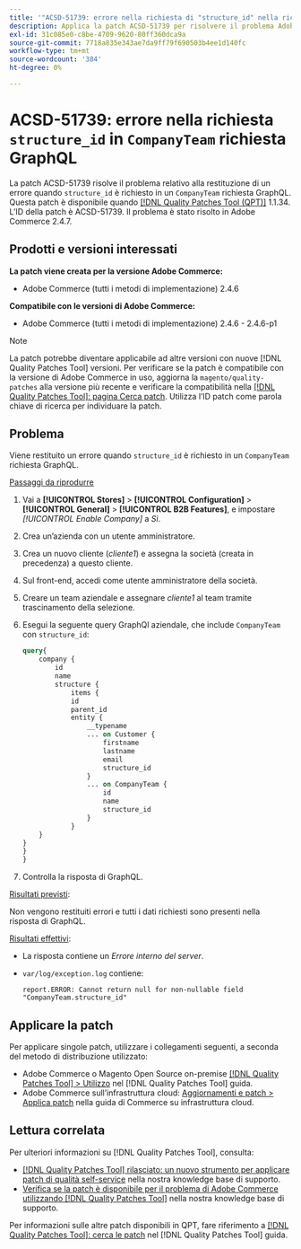 ```yaml
---
title: '"ACSD-51739: errore nella richiesta di "structure_id" nella richiesta GraphQL "CompanyTeam"'
description: Applica la patch ACSD-51739 per risolvere il problema Adobe Commerce in cui viene restituito un errore quando il "structure_id" viene richiesto in una richiesta GraphQL "CompanyTeam".
exl-id: 31c085e0-c8be-4709-9620-80ff360dca9a
source-git-commit: 7718a835e343ae7da9ff79f690503b4ee1d140fc
workflow-type: tm+mt
source-wordcount: '384'
ht-degree: 0%

---
```


# ACSD-51739: errore nella richiesta `structure_id` in `CompanyTeam` richiesta GraphQL

La patch ACSD-51739 risolve il problema relativo alla restituzione di un errore quando `structure_id` è richiesto in un `CompanyTeam` richiesta GraphQL. Questa patch è disponibile quando [[!DNL Quality Patches Tool (QPT)]](/help/announcements/adobe-commerce-announcements/magento-quality-patches-released-new-tool-to-self-serve-quality-patches.md) 1.1.34. L’ID della patch è ACSD-51739. Il problema è stato risolto in Adobe Commerce 2.4.7.

## Prodotti e versioni interessati

**La patch viene creata per la versione Adobe Commerce:**

* Adobe Commerce (tutti i metodi di implementazione) 2.4.6

**Compatibile con le versioni di Adobe Commerce:**

* Adobe Commerce (tutti i metodi di implementazione) 2.4.6 - 2.4.6-p1

>[!NOTE]
>
>La patch potrebbe diventare applicabile ad altre versioni con nuove [!DNL Quality Patches Tool] versioni. Per verificare se la patch è compatibile con la versione di Adobe Commerce in uso, aggiorna la `magento/quality-patches` alla versione più recente e verificare la compatibilità nella [[!DNL Quality Patches Tool]: pagina Cerca patch](https://experienceleague.adobe.com/tools/commerce-quality-patches/index.html). Utilizza l’ID patch come parola chiave di ricerca per individuare la patch.

## Problema

Viene restituito un errore quando `structure_id` è richiesto in un `CompanyTeam` richiesta GraphQL.

<u>Passaggi da riprodurre</u>

1. Vai a **[!UICONTROL Stores]** > **[!UICONTROL Configuration]** > **[!UICONTROL General]** > **[!UICONTROL B2B Features]**, e impostare *[!UICONTROL Enable Company]* a *Sì*.
1. Crea un’azienda con un utente amministratore.
1. Crea un nuovo cliente (*cliente1*) e assegna la società (creata in precedenza) a questo cliente.
1. Sul front-end, accedi come utente amministratore della società.
1. Creare un team aziendale e assegnare *cliente1* al team tramite trascinamento della selezione.
1. Esegui la seguente query GraphQl aziendale, che include `CompanyTeam` con `structure_id`:

   ```GraphQL
   query{
       company {
           id
           name
           structure {
               items {
               id
               parent_id
               entity {
                   __typename
                   ... on Customer {
                       firstname
                       lastname
                       email
                       structure_id
                   }
                   ... on CompanyTeam {
                       id
                       name
                       structure_id
                   }
               }
       }
   }
   }
   }
   ```

1. Controlla la risposta di GraphQL.

<u>Risultati previsti</u>:

Non vengono restituiti errori e tutti i dati richiesti sono presenti nella risposta di GraphQL.

<u>Risultati effettivi</u>:

* La risposta contiene un *Errore interno del server*.
* `var/log/exception.log` contiene:

  ```
  report.ERROR: Cannot return null for non-nullable field "CompanyTeam.structure_id"
  ```

## Applicare la patch

Per applicare singole patch, utilizzare i collegamenti seguenti, a seconda del metodo di distribuzione utilizzato:

* Adobe Commerce o Magento Open Source on-premise [[!DNL Quality Patches Tool] > Utilizzo](https://experienceleague.adobe.com/docs/commerce-operations/tools/quality-patches-tool/usage.html) nel [!DNL Quality Patches Tool] guida.
* Adobe Commerce sull’infrastruttura cloud: [Aggiornamenti e patch > Applica patch](https://experienceleague.adobe.com/docs/commerce-cloud-service/user-guide/develop/upgrade/apply-patches.html) nella guida di Commerce su infrastruttura cloud.

## Lettura correlata

Per ulteriori informazioni su [!DNL Quality Patches Tool], consulta:

* [[!DNL Quality Patches Tool] rilasciato: un nuovo strumento per applicare patch di qualità self-service](/help/announcements/adobe-commerce-announcements/magento-quality-patches-released-new-tool-to-self-serve-quality-patches.md) nella nostra knowledge base di supporto.
* [Verifica se la patch è disponibile per il problema di Adobe Commerce utilizzando [!DNL Quality Patches Tool]](/help/support-tools/patches-available-in-qpt-tool/check-patch-for-magento-issue-with-magento-quality-patches.md) nella nostra knowledge base di supporto.

Per informazioni sulle altre patch disponibili in QPT, fare riferimento a [[!DNL Quality Patches Tool]: cerca le patch](https://experienceleague.adobe.com/tools/commerce-quality-patches/index.html) nel [!DNL Quality Patches Tool] guida.
